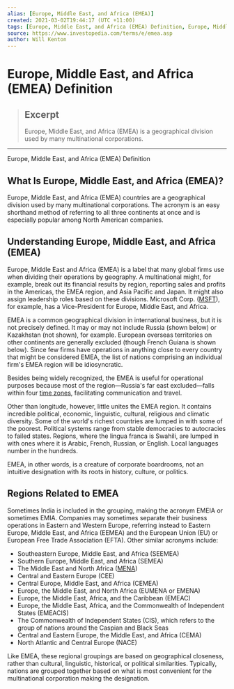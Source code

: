 ```yaml
---
alias: [Europe, Middle East, and Africa (EMEA)]
created: 2021-03-02T19:44:17 (UTC +11:00)
tags: [Europe, Middle East, and Africa (EMEA) Definition, Europe, Middle East, and Africa (EMEA) Definition]
source: https://www.investopedia.com/terms/e/emea.asp
author: Will Kenton
---
```


# Europe, Middle East, and Africa (EMEA) Definition

> ## Excerpt
> Europe, Middle East, and Africa (EMEA) is a geographical division used by many multinational corporations.

---

Europe, Middle East, and Africa (EMEA) Definition
## What Is Europe, Middle East, and Africa (EMEA)?

Europe, Middle East, and Africa (EMEA) countries are a geographical division used by many multinational corporations. The acronym is an easy shorthand method of referring to all three continents at once and is especially popular among North American companies.

## Understanding Europe, Middle East, and Africa (EMEA)

Europe, Middle East and Africa (EMEA) is a label that many global firms use when dividing their operations by geography. A multinational might, for example, break out its financial results by region, reporting sales and profits in the Americas, the EMEA region, and Asia Pacific and Japan. It might also assign leadership roles based on these divisions. Microsoft Corp. ([MSFT](https://www.investopedia.com/markets/quote?tvwidgetsymbol=msft)), for example, has a Vice-President for Europe, Middle East, and Africa.

EMEA is a common geographical division in international business, but it is not precisely defined. It may or may not include Russia (shown below) or Kazakhstan (not shown), for example. European overseas territories on other continents are generally excluded (though French Guiana is shown below). Since few firms have operations in anything close to every country that might be considered EMEA, the list of nations comprising an individual firm's EMEA region will be idiosyncratic. 

Besides being widely recognized, the EMEA is useful for operational purposes because most of the region—Russia's far east excluded—falls within four [time zones](https://www.investopedia.com/articles/forex/08/forex-trading-schedule-trading-times.asp), facilitating communication and travel. 

Other than longitude, however, little unites the EMEA region. It contains incredible political, economic, linguistic, cultural, religious and climatic diversity. Some of the world's richest countries are lumped in with some of the poorest. Political systems range from stable democracies to autocracies to failed states. Regions, where the lingua franca is Swahili, are lumped in with ones where it is Arabic, French, Russian, or English. Local languages number in the hundreds. 

EMEA, in other words, is a creature of corporate boardrooms, not an intuitive designation with its roots in history, culture, or politics.

## Regions Related to EMEA

Sometimes India is included in the grouping, making the acronym EMEIA or sometimes EMIA. Companies may sometimes separate their business operations in Eastern and Western Europe, referring instead to Eastern Europe, Middle East, and Africa (EEMEA) and the European Union (EU) or European Free Trade Association (EFTA). Other similar acronyms include:

-   Southeastern Europe, Middle East, and Africa (SEEMEA)
-   Southern Europe, Middle East, and Africa (SEMEA)
-   The Middle East and North Africa ([MENA](https://www.investopedia.com/terms/m/middle-east-and-north-africa-mena.asp))
-   Central and Eastern Europe (CEE)
-   Central Europe, Middle East, and Africa (CEMEA)
-   Europe, the Middle East, and North Africa (EUMENA or EMENA)
-   Europe, the Middle East, Africa, and the Caribbean (EMEAC)
-   Europe, the Middle East, Africa, and the Commonwealth of Independent States (EMEACIS)
-   The Commonwealth of Independent States (CIS), which refers to the group of nations around the Caspian and Black Seas
-   Central and Eastern Europe, the Middle East, and Africa (CEMA)
-   North Atlantic and Central Europe (NACE)

Like EMEA, these regional groupings are based on geographical closeness, rather than cultural, linguistic, historical, or political similarities. Typically, nations are grouped together based on what is most convenient for the multinational corporation making the designation.

